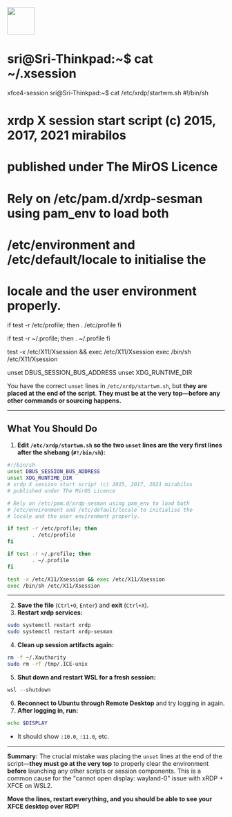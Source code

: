 <img src="https://r2cdn.perplexity.ai/pplx-full-logo-primary-dark%402x.png" style="height:64px;margin-right:32px"/>

# sri@Sri-Thinkpad:~\$ cat ~/.xsession

xfce4-session
sri@Sri-Thinkpad:~\$ cat /etc/xrdp/startwm.sh
\#!/bin/sh

# xrdp X session start script (c) 2015, 2017, 2021 mirabilos

# published under The MirOS Licence

# Rely on /etc/pam.d/xrdp-sesman using pam_env to load both

# /etc/environment and /etc/default/locale to initialise the

# locale and the user environment properly.

if test -r /etc/profile; then
. /etc/profile
fi

if test -r ~/.profile; then
. ~/.profile
fi

test -x /etc/X11/Xsession \&\& exec /etc/X11/Xsession
exec /bin/sh /etc/X11/Xsession

unset DBUS_SESSION_BUS_ADDRESS
unset XDG_RUNTIME_DIR

You have the correct `unset` lines in `/etc/xrdp/startwm.sh`, but **they are placed at the end of the script**.
**They must be at the very top—before any other commands or sourcing happens.**

***

## **What You Should Do**

1. **Edit `/etc/xrdp/startwm.sh` so the two `unset` lines are the very first lines after the shebang (`#!/bin/sh`):**
```sh
#!/bin/sh
unset DBUS_SESSION_BUS_ADDRESS
unset XDG_RUNTIME_DIR
# xrdp X session start script (c) 2015, 2017, 2021 mirabilos
# published under The MirOS Licence

# Rely on /etc/pam.d/xrdp-sesman using pam_env to load both
# /etc/environment and /etc/default/locale to initialise the
# locale and the user environment properly.

if test -r /etc/profile; then
        . /etc/profile
fi

if test -r ~/.profile; then
        . ~/.profile
fi

test -x /etc/X11/Xsession && exec /etc/X11/Xsession
exec /bin/sh /etc/X11/Xsession
```


***

2. **Save the file** (`Ctrl+O`, `Enter`) and **exit** (`Ctrl+X`).
3. **Restart xrdp services:**
```bash
sudo systemctl restart xrdp
sudo systemctl restart xrdp-sesman
```

4. **Clean up session artifacts again:**
```bash
rm -f ~/.Xauthority
sudo rm -rf /tmp/.ICE-unix
```

5. **Shut down and restart WSL for a fresh session:**
```powershell
wsl --shutdown
```

6. **Reconnect to Ubuntu through Remote Desktop** and try logging in again.
7. **After logging in, run:**
```bash
echo $DISPLAY
```

- It should show `:10.0`, `:11.0`, etc.

***

**Summary:**
The crucial mistake was placing the `unset` lines at the end of the script—**they must go at the very top** to properly clear the environment **before** launching any other scripts or session components. This is a common cause for the "cannot open display: wayland-0" issue with xRDP + XFCE on WSL2.

**Move the lines, restart everything, and you should be able to see your XFCE desktop over RDP!**

